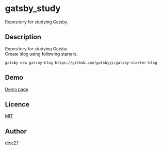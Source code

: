 gatsby_study
====

Repository for studying Gatsby.

## Description

Repository for studying Gatsby.  
Create blog using following starters.

`gatsby new gatsby-blog https://github.com/gatsbyjs/gatsby-starter-blog`


## Demo

[Demo page](https://dice27.github.io/gatsby_study/)

## Licence

[MIT](https://github.com/dice27/gatsby_study/blob/master/LICENSE)


## Author

[dice27](https://github.com/dice27)
